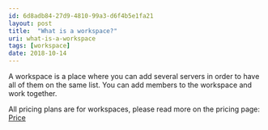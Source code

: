 ```yaml
---
id: 6d8adb84-27d9-4810-99a3-d6f4b5e1fa21
layout: post
title:  "What is a workspace?"
uri: what-is-a-workspace
tags: [workspace]
date: 2018-10-14
---
```


A workspace is a place where you can add several servers in order to have all of them on the same list. You can add members to the workspace and work together. 

<!-- more --> 

All pricing plans are for workspaces, please read more on the pricing page: [Price](https://trafikito.com/price)